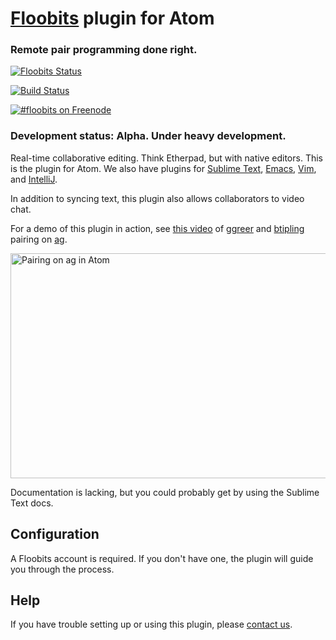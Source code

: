 # [Floobits](https://floobits.com/) plugin for Atom

### Remote pair programming done right.

[![Floobits Status](https://floobits.com/Floobits/atom.svg)](https://floobits.com/Floobits/atom/redirect)

[![Build Status](https://travis-ci.org/Floobits/floobits-atom.svg?branch=master)](https://travis-ci.org/Floobits/floobits-atom)

[![#floobits on Freenode](https://img.shields.io/Freenode/%23floobits.png)](https://webchat.freenode.net/?channels=floobits)

### Development status: Alpha. Under heavy development.

Real-time collaborative editing. Think Etherpad, but with native editors. This is the plugin for Atom. We also have plugins for [Sublime Text](https://github.com/Floobits/floobits-sublime), [Emacs](https://github.com/Floobits/floobits-emacs), [Vim](https://github.com/Floobits/floobits-vim), and [IntelliJ](https://github.com/Floobits/floobits-intellij).

In addition to syncing text, this plugin also allows collaborators to video chat.

For a demo of this plugin in action, see [this video](https://www.youtube.com/watch?v=liwChJKd4og) of [ggreer](https://github.com/ggreer) and [btipling](https://github.com/btipling) pairing on [ag](https://github.com/ggreer/the_silver_searcher).

<img alt="Pairing on ag in Atom" src="https://floobits.com/static/images/atom_pair.gif" width="640" height="360" style="width: 640px; height: 360px;" />

Documentation is lacking, but you could probably get by using the Sublime Text docs.

## Configuration

A Floobits account is required.  If you don't have one, the plugin will guide you through the process.

## Help

If you have trouble setting up or using this plugin, please [contact us](https://floobits.com/help#support).
